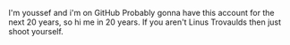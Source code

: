 I'm youssef and i'm on GitHub 
Probably gonna have this account for the next 20 years, so hi me in 20 years. If you aren't Linus Trovaulds then just shoot yourself.
